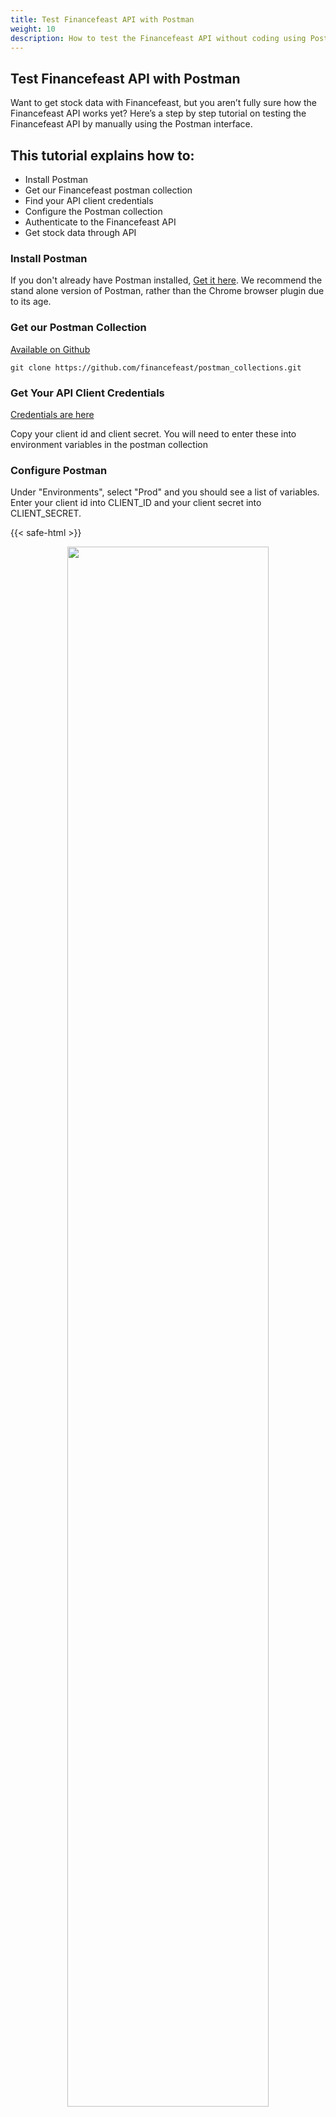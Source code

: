 ```yaml
---
title: Test Financefeast API with Postman
weight: 10
description: How to test the Financefeast API without coding using Postman.
---
```


## Test Financefeast API with Postman
Want to get stock data with Financefeast, but you aren’t fully sure how the Financefeast API works yet? Here’s a step by step tutorial on testing the Financefeast API by manually using the Postman interface.

## This tutorial explains how to:
* Install Postman
* Get our Financefeast postman collection
* Find your API client credentials
* Configure the Postman collection
* Authenticate to the Financefeast API  
* Get stock data through API

### Install Postman
If you don't already have Postman installed, [Get it here](https://app.getpostman.com/app/download/win64).
We recommend the stand alone version of Postman, rather than the Chrome browser plugin due to its age.

### Get our Postman Collection
[Available on Github](https://github.com/financefeast/postman_collections)

```commandline
git clone https://github.com/financefeast/postman_collections.git
```

### Get Your API Client Credentials
[Credentials are here](https://customer.financefeast.io)

Copy your client id and client secret. You will need to enter these into environment variables in the postman collection

### Configure Postman
Under "Environments", select "Prod" and you should see a list of variables. 
Enter your client id into CLIENT_ID and your client secret into CLIENT_SECRET.

{{< safe-html >}}
<center><img src="./environment.png" width="80%"></center>
{{< /safe-html >}}

### Authenticate
Under "Collections", run "Login" which will attempt to authenticate your client credentials. 
If successful you will see a Bearer token. This will automatically be saved as an environment 
variable "TOKEN" and used to authenticate all other requests to end points.

### Get Stock Data
Once you are authenticated, under "Collections", run "EOD". You should see data for the pre-defined ticker. 
You can change the ticker, and the date by changing the query params.